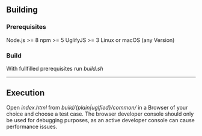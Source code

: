 ## Building ##

### Prerequisites ###
Node.js >= 8
npm >= 5
UglifyJS >= 3
Linux or macOS (any Version)

### Build ###
With fullfilled prerequisites run *build.sh*

---------------

## Execution ##
Open *index.html* from *build/{plain|uglfied}/common/* in a Browser of your choice and choose a test case. The browser developer console should only be used for debugging purposes, as an active developer console can cause performance issues.
